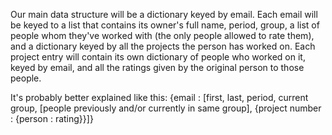 Our main data structure will be a dictionary keyed by email.
Each email will be keyed to a list that contains its owner's
full name, period, group, a list of people whom they've worked with
(the only people allowed to rate them), and a dictionary keyed by
all the projects the person has worked on. Each project entry will
contain its own dictionary of people who worked on it, keyed by email,
and all the ratings given by the original person to those people.

It's probably better explained like this:
{email : [first, last, period, current group, [people previously and/or currently in same group], {project number : {person : rating}}]}